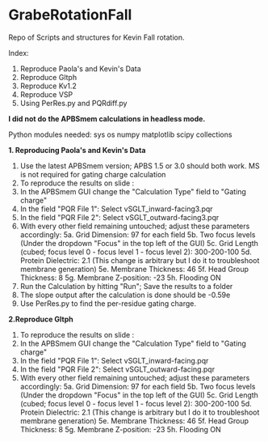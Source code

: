 # GrabeRotationFall
Repo of Scripts and structures for Kevin Fall rotation.

Index:
1. Reproduce Paola's and Kevin's Data
2. Reproduce Gltph
3. Reproduce Kv1.2
4. Reproduce VSP
5. Using PerRes.py and PQRdiff.py

**I did not do the APBSmem calculations in headless mode.**

Python modules needed:
sys
os
numpy
matplotlib
scipy
collections


**1. Reproducing Paola's and Kevin's Data**
1. Use the latest APBSmem version; APBS 1.5 or 3.0 should both work. MS is not required for gating charge calculation
2. To reproduce the results on slide :
3. In the APBSmem GUI change the "Calculation Type" field to "Gating charge"
3. In the field "PQR File 1": Select vSGLT_inward-facing3.pqr
4. In the field "PQR File 2": Select vSGLT_outward-facing3.pqr
5. With every other field remaining untouched; adjust these parameters accordingly:
5a. Grid Dimension: 97 for each field
5b. Two focus levels (Under the dropdown "Focus" in the top left of the GUI)
5c. Grid Length (cubed; focus level 0 - focus level 1 - focus level 2): 300-200-100
5d. Protein Dielectric: 2.1 (This change is arbitrary but I do it to troubleshoot membrane generation)
5e. Membrane Thickness: 46
5f. Head Group Thickness: 8
5g. Membrane Z-position: -23
5h. Flooding ON
6. Run the Calculation by hitting "Run"; Save the results to a folder
7. The slope output after the calculation is done should be -0.59e
8. Use PerRes.py to find the per-residue gating charge.



**2.Reproduce Gltph**
1. To reproduce the results on slide :
2. In the APBSmem GUI change the "Calculation Type" field to "Gating charge"
3. In the field "PQR File 1": Select vSGLT_inward-facing.pqr
4. In the field "PQR File 2": Select vSGLT_outward-facing.pqr
5. With every other field remaining untouched; adjust these parameters accordingly:
5a. Grid Dimension: 97 for each field
5b. Two focus levels (Under the dropdown "Focus" in the top left of the GUI)
5c. Grid Length (cubed; focus level 0 - focus level 1 - focus level 2): 300-200-100
5d. Protein Dielectric: 2.1 (This change is arbitrary but I do it to troubleshoot membrane generation)
5e. Membrane Thickness: 46
5f. Head Group Thickness: 8
5g. Membrane Z-position: -23
5h. Flooding ON
